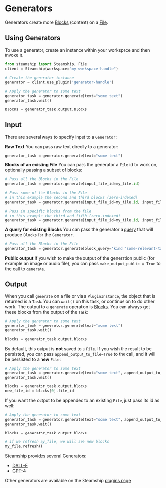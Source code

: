 <a id="generators"></a>

# Generators

Generators create more [Blocks](/generators/../../../data/blocks.md#blocks) (content) on a [File](/generators/../../../data/files.md#files).

## Using Generators

To use a generator, create an instance within your workspace and then invoke it.

```python
from steamship import Steamship, File
client = Steamship(workspace="my-workspace-handle")

# Create the generator instance
generator = client.use_plugin('generator-handle')

# Apply the generator to some text
generator_task = generator.generate(text="some text")
generator_task.wait()

blocks = generator_task.output.blocks
```

## Input

There are several ways to specify input to a `Generator`:

**Raw Text** You can pass raw text directly to a generator:

```python
generator_task = generator.generate(text="some text")
```

**Blocks of an existing File** You can pass the generator a `File` id to work on, optionally passing a subset of blocks:

```python
# Pass all the Blocks in the File
generator_task = generator.generate(input_file_id=my_file.id)

# Pass some of the Blocks in the File
# in this example the second and third blocks (zero-indexed)
generator_task = generator.generate(input_file_id=my_file.id, input_file_start_block_index=1, input_file_end_block_index=3)

# Pass in specific blocks from the file
# in this example the third and fifth (zero-indexed)
generator_task = generator.generate(input_file_id=my_file.id, input_file_block_index_list=[2, 4])
```

**A query for existing Blocks** You can pass the generator a [query](/generators/../../../data/queries#queries) that will produce `Blocks` for the `Generator`.

```python
# Pass all the Blocks in the File
generator_task = generator.generate(block_query='kind "some-relevant-tag-kind"')
```

**Public output** If you wish to make the output of the generation public (for example an image or audio file), you can pass `make_output_public = True` to the call to `generate`.

## Output

When you call `generate` on a file or via a `PluginInstance`, the object that is returned is a `Task`. You can `wait()` on
this task, or continue on to do other work.
The output to a `generate` operation is [Blocks](/generators/../../../data/blocks.md#blocks). You can always get these blocks from the output of the `Task`:

```python
# Apply the generator to some text
generator_task = generator.generate(text="some text")
generator_task.wait()

blocks = generator_task.output.blocks
```

By default, this output is **not** saved to a `File`.  If you wish the result to be persisted,
you can pass `append_output_to_file=True` to the call, and it will be persisted to a **new** `File`:

```python
# Apply the generator to some text
generator_task = generator.generate(text="some text", append_output_to_file=True)
generator_task.wait()

blocks = generator_task.output.blocks
new_file_id = blocks[0].file_id
```

If you want the output to be appended to an existing `File`, just pass its id as well:

```python
# Apply the generator to some text
generator_task = generator.generate(text="some text", append_output_to_file=True, output_file_id=my_file.id)
generator_task.wait()

blocks = generator_task.output.blocks

# if we refresh my_file, we will see new blocks
my_file.refresh()
```

Steamship provides several Generators:

* [DALL-E](/generators/dalle.md)
* [GPT-4](/generators/gpt4.md)

Other generators are available on the Steamship [plugins page](https://www.steamship.com/plugins?tab=Public)
